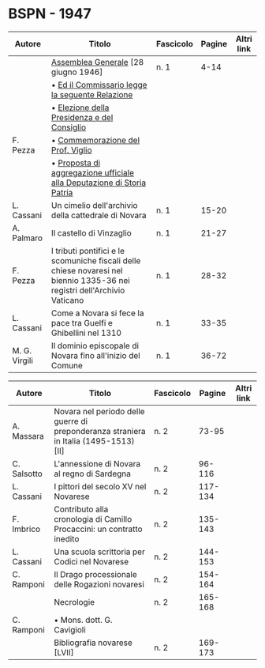 # BSPN - 1947

| Autore        | Titolo                                                                                                                     | Fascicolo | Pagine | Altri link |
|---------------|----------------------------------------------------------------------------------------------------------------------------|-----------|--------|------------|
|               | [Assemblea Generale](http://www.ssno.it/BSPNo/bspn_not47.html#471) [28 giugno 1946]                                        | n. 1      | 4-14   |            |
|               | • [Ed il Commissario legge la seguente Relazione](http://www.ssno.it/BSPNo/bspn_not47.html#471rel)                         |           |        |            |
|               | • [Elezione della Presidenza e del Consiglio](http://www.ssno.it/BSPNo/bspn_not47.html#471elez)                            |           |        |            |
| F. Pezza      | • [Commemorazione del Prof. Viglio](http://www.ssno.it/BSPNo/bspn_not47.html#471viglio)                                    |           |        |            |
|               | • [Proposta di aggregazione ufficiale alla Deputazione di Storia Patria](http://www.ssno.it/BSPNo/bspn_not47.html#471dssp) |           |        |            |
| L. Cassani    | Un cimelio dell'archivio della cattedrale di Novara                                                                        | n. 1      | 15-20  |            |
| A. Palmaro    | Il castello di Vinzaglio                                                                                                   | n. 1      | 21-27  |            |
| F. Pezza      | I tributi pontifici e le scomuniche fiscali delle chiese novaresi nel biennio 1335-36 nei registri dell'Archivio Vaticano  | n. 1      | 28-32  |            |
| L. Cassani    | Come a Novara si fece la pace tra Guelfi e Ghibellini nel 1310                                                             | n. 1      | 33-35  |            |
| M. G. Virgili | Il dominio episcopale di Novara fino all'inizio del Comune                                                                 | n. 1      | 36-72  |            |

| Autore      | Titolo                                                                                | Fascicolo | Pagine  | Altri link |
|-------------|---------------------------------------------------------------------------------------|-----------|---------|------------|
| A. Massara  | Novara nel periodo delle guerre di preponderanza straniera in Italia (1495-1513) [II] | n. 2      | 73-95   |            |
| C. Salsotto | L'annessione di Novara al regno di Sardegna                                           | n. 2      | 96-116  |            |
| L. Cassani  | I pittori del secolo XV nel Novarese                                                  | n. 2      | 117-134 |            |
| F. Imbrico  | Contributo alla cronologia di Camillo Procaccini: un contratto inedito                | n. 2      | 135-143 |            |
| L. Cassani  | Una scuola scrittoria per Codici nel Novarese                                         | n. 2      | 144-153 |            |
| C. Ramponi  | Il Drago processionale delle Rogazioni novaresi                                       | n. 2      | 154-164 |            |
|             | Necrologie                                                                            | n. 2      | 165-168 |            |
| C. Ramponi  | • Mons. dott. G. Cavigioli                                                            |           |         |            |
|             | Bibliografia novarese [LVII]                                                          | n. 2      | 169-173 |            |
